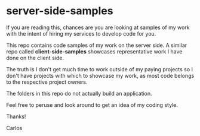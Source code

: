 # server-side-samples

If you are reading this, chances are you are looking at samples of my work with the intent of hiring my services to develop code for you.

This repo contains code samples of my work on the server side.  A similar repo called **client-side-samples** showcases representative work I have done on the client side.

The truth is I don't get much time to work outside of my paying projects so I don't have projects with which to showcase my work, as most code belongs to the respective project owners.

The folders in this repo do not actually build an application.

Feel free to peruse and look around to get an idea of my coding style.

Thanks!

Carlos
